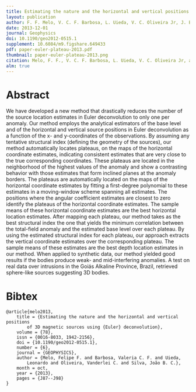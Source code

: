 ```yaml
---
title: Estimating the nature and the horizontal and vertical positions of 3D magnetic sources using Euler deconvolution
layout: publication
author: F. F. Melo, V. C. F. Barbosa, L. Uieda, V. C. Oliveira Jr, J. B. C. Silva
date: 2013-12-01
journal: Geophysics
doi: 10.1190/geo2012-0515.1
supplement: 10.6084/m9.figshare.649433
pdf: paper-euler-plateau-2013.pdf
thumbnail: paper-euler-plateau-2013.png
citation: Melo, F. F., V. C. F. Barbosa, L. Uieda, V. C. Oliveira Jr, and J. B. C. Silva (2013), Estimating the nature and the horizontal and vertical positions of 3D magnetic sources using Euler deconvolution, Geophysics, 78(6), J87-J98, doi:10.1190/geo2012-0515.1
alm: true
---
```


# Abstract

We have developed a new method that drastically reduces the number of the
source location estimates in Euler deconvolution to only one per anomaly. Our
method employs the analytical estimators of the base level and of the
horizontal and vertical source positions in Euler deconvolution as a function
of the x- and y-coordinates of the observations. By assuming any tentative
structural index (defining the geometry of the sources), our method
automatically locates plateaus, on the maps of the horizontal coordinate
estimates, indicating consistent estimates that are very close to the true
corresponding coordinates. These plateaus are located in the neighborhood of
the highest values of the anomaly and show a contrasting behavior with those
estimates that form inclined planes at the anomaly borders. The plateaus are
automatically located on the maps of the horizontal coordinate estimates by
fitting a first-degree polynomial to these estimates in a moving-window scheme
spanning all estimates. The positions where the angular coefficient estimates
are closest to zero identify the plateaus of the horizontal coordinate
estimates. The sample means of these horizontal coordinate estimates are the
best horizontal location estimates. After mapping each plateau, our method
takes as the best structural index the one that yields the minimum correlation
between the total-field anomaly and the estimated base level over each plateau.
By using the estimated structural index for each plateau, our approach extracts
the vertical coordinate estimates over the corresponding plateau. The sample
means of these estimates are the best depth location estimates in our method.
When applied to synthetic data, our method yielded good results if the bodies
produce weak- and mid-interfering anomalies. A test on real data over
intrusions in the Goiás Alkaline Province, Brazil, retrieved sphere-like
sources suggesting 3D bodies.

# Bibtex

    @article{melo2013,
        title = {Estimating the nature and the horizontal and vertical positions
            of 3D magnetic sources using {Euler} deconvolution},
        volume = {78},
        issn = {0016-8033, 1942-2156},
        doi = {10.1190/geo2012-0515.1},
        number = {6},
        journal = {GEOPHYSICS},
        author = {Melo, Felipe F. and Barbosa, Valeria C. F. and Uieda,
            Leonardo and Oliveira, Vanderlei C. and Silva, João B. C.},
        month = oct,
        year = {2013},
        pages = {J87--J98}
    }
